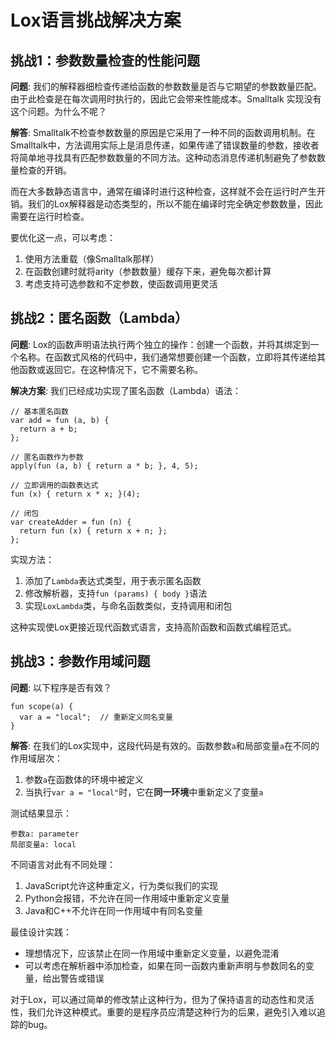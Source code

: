 # Lox语言挑战解决方案

## 挑战1：参数数量检查的性能问题

**问题**: 
我们的解释器细检查传递给函数的参数数量是否与它期望的参数数量匹配。由于此检查是在每次调用时执行的，因此它会带来性能成本。Smalltalk 实现没有这个问题。为什么不呢？

**解答**:
Smalltalk不检查参数数量的原因是它采用了一种不同的函数调用机制。在Smalltalk中，方法调用实际上是消息传递，如果传递了错误数量的参数，接收者将简单地寻找具有匹配参数数量的不同方法。这种动态消息传递机制避免了参数数量检查的开销。

而在大多数静态语言中，通常在编译时进行这种检查，这样就不会在运行时产生开销。我们的Lox解释器是动态类型的，所以不能在编译时完全确定参数数量，因此需要在运行时检查。

要优化这一点，可以考虑：
1. 使用方法重载（像Smalltalk那样）
2. 在函数创建时就将arity（参数数量）缓存下来，避免每次都计算
3. 考虑支持可选参数和不定参数，使函数调用更灵活

## 挑战2：匿名函数（Lambda）

**问题**:
Lox的函数声明语法执行两个独立的操作：创建一个函数，并将其绑定到一个名称。在函数式风格的代码中，我们通常想要创建一个函数，立即将其传递给其他函数或返回它。在这种情况下，它不需要名称。

**解决方案**:
我们已经成功实现了匿名函数（Lambda）语法：

```lox
// 基本匿名函数
var add = fun (a, b) {
  return a + b;
};

// 匿名函数作为参数
apply(fun (a, b) { return a * b; }, 4, 5);

// 立即调用的函数表达式
fun (x) { return x * x; }(4);

// 闭包
var createAdder = fun (n) {
  return fun (x) { return x + n; };
};
```

实现方法：
1. 添加了`Lambda`表达式类型，用于表示匿名函数
2. 修改解析器，支持`fun (params) { body }`语法
3. 实现`LoxLambda`类，与命名函数类似，支持调用和闭包

这种实现使Lox更接近现代函数式语言，支持高阶函数和函数式编程范式。

## 挑战3：参数作用域问题

**问题**:
以下程序是否有效？
```lox
fun scope(a) {
  var a = "local";  // 重新定义同名变量
}
```

**解答**:
在我们的Lox实现中，这段代码是有效的。函数参数`a`和局部变量`a`在不同的作用域层次：

1. 参数`a`在函数体的环境中被定义
2. 当执行`var a = "local"`时，它在**同一环境**中重新定义了变量`a`

测试结果显示：
```
参数a: parameter
局部变量a: local
```

不同语言对此有不同处理：
1. JavaScript允许这种重定义，行为类似我们的实现
2. Python会报错，不允许在同一作用域中重新定义变量
3. Java和C++不允许在同一作用域中有同名变量

最佳设计实践：
- 理想情况下，应该禁止在同一作用域中重新定义变量，以避免混淆
- 可以考虑在解析器中添加检查，如果在同一函数内重新声明与参数同名的变量，给出警告或错误

对于Lox，可以通过简单的修改禁止这种行为，但为了保持语言的动态性和灵活性，我们允许这种模式。重要的是程序员应清楚这种行为的后果，避免引入难以追踪的bug。
